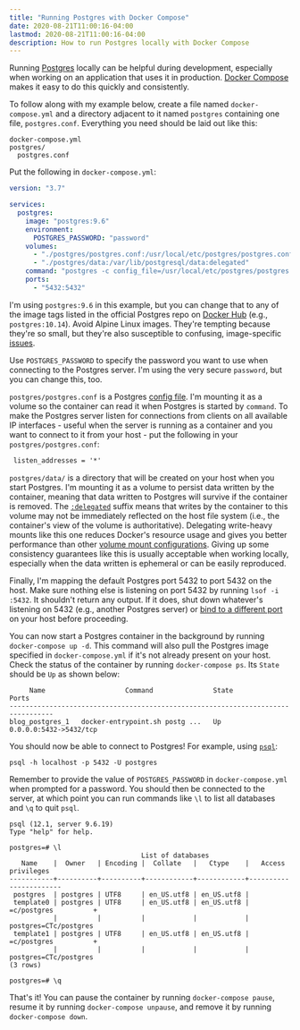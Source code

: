 ```yaml
---
title: "Running Postgres with Docker Compose"
date: 2020-08-21T11:00:16-04:00
lastmod: 2020-08-21T11:00:16-04:00
description: How to run Postgres locally with Docker Compose
---
```


Running [Postgres](https://www.postgresql.org) locally can be helpful during development, especially when working on an application that uses it in production. [Docker Compose](https://docs.docker.com/compose/install) makes it easy to do this quickly and consistently.

To follow along with my example below, create a file named `docker-compose.yml` and a directory adjacent to it named `postgres` containing one file, `postgres.conf`. Everything you need should be laid out like this:

```
docker-compose.yml
postgres/
  postgres.conf
```

Put the following in `docker-compose.yml`:

```yaml
version: "3.7"

services:
  postgres:
    image: "postgres:9.6"
    environment:
      POSTGRES_PASSWORD: "password"
    volumes:
      - "./postgres/postgres.conf:/usr/local/etc/postgres/postgres.conf"
      - "./postgres/data:/var/lib/postgresql/data:delegated"
    command: "postgres -c config_file=/usr/local/etc/postgres/postgres.conf"
    ports:
      - "5432:5432"
```

I'm using `postgres:9.6` in this example, but you can change that to any of the image tags listed in the official Postgres repo on [Docker Hub](https://hub.docker.com/_/postgres) (e.g., `postgres:10.14`). Avoid Alpine Linux images. They're tempting because they're so small, but they're also susceptible to confusing, image-specific [issues](https://github.com/docker-library/postgres/issues/327).

Use `POSTGRES_PASSWORD` to specify the password you want to use when connecting to the Postgres server. I'm using the very secure `password`, but you can change this, too.

`postgres/postgres.conf` is a Postgres [config file](https://github.com/postgres/postgres/blob/master/src/backend/utils/misc/postgresql.conf.sample). I'm mounting it as a volume so the container can read it when Postgres is started by `command`. To make the Postgres server listen for connections from clients on all available IP interfaces - useful when the server is running as a container and you want to connect to it from your host - put the following in your `postgres/postgres.conf`:

```txt
 listen_addresses = '*'
```

`postgres/data/` is a directory that will be created on your host when you start Postgres. I'm mounting it as a volume to persist data written by the container, meaning that data written to Postgres will survive if the container is removed. The [`:delegated`](https://docs.docker.com/docker-for-mac/osxfs-caching/#delegated) suffix means that writes by the container to this volume may not be immediately reflected on the host file system (i.e., the container's view of the volume is authoritative). Delegating write-heavy mounts like this one reduces Docker's resource usage and gives you better performance than other [volume mount configurations](https://docs.docker.com/docker-for-mac/osxfs-caching/). Giving up some consistency guarantees like this is usually acceptable when working locally, especially when the data written is ephemeral or can be easily reproduced.

Finally, I'm mapping the default Postgres port 5432 to port 5432 on the host. Make sure nothing else is listening on port 5432 by running `lsof -i :5432`. It shouldn't return any output. If it does, shut down whatever's listening on 5432 (e.g., another Postgres server) or [bind to a different port](https://docs.docker.com/compose/compose-file/#short-syntax-1) on your host before proceeding.

You can now start a Postgres container in the background by running `docker-compose up -d`. This command will also pull the Postgres image specified in `docker-compose.yml` if it's not already present on your host. Check the status of the container by running `docker-compose ps`. Its `State` should be `Up` as shown below:

```
     Name                    Command               State           Ports
---------------------------------------------------------------------------------
blog_postgres_1   docker-entrypoint.sh postg ...   Up      0.0.0.0:5432->5432/tcp
```

You should now be able to connect to Postgres! For example, using [`psql`](https://www.postgresql.org/docs/9.6/app-psql.html):

```
psql -h localhost -p 5432 -U postgres
```

Remember to provide the value of `POSTGRES_PASSWORD` in `docker-compose.yml` when prompted for a password. You should then be connected to the server, at which point you can run commands like `\l` to list all databases and `\q` to quit `psql`.

```
psql (12.1, server 9.6.19)
Type "help" for help.

postgres=# \l
                                 List of databases
   Name    |  Owner   | Encoding |  Collate   |   Ctype    |   Access privileges
-----------+----------+----------+------------+------------+-----------------------
 postgres  | postgres | UTF8     | en_US.utf8 | en_US.utf8 |
 template0 | postgres | UTF8     | en_US.utf8 | en_US.utf8 | =c/postgres          +
           |          |          |            |            | postgres=CTc/postgres
 template1 | postgres | UTF8     | en_US.utf8 | en_US.utf8 | =c/postgres          +
           |          |          |            |            | postgres=CTc/postgres
(3 rows)

postgres=# \q
```

That's it! You can pause the container by running `docker-compose pause`, resume it by running `docker-compose unpause`, and remove it by running `docker-compose down`.
